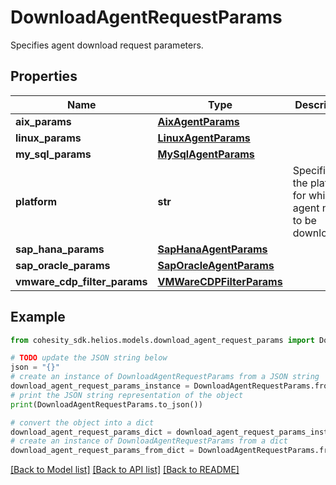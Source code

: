 # DownloadAgentRequestParams

Specifies agent download request parameters.

## Properties

Name | Type | Description | Notes
------------ | ------------- | ------------- | -------------
**aix_params** | [**AixAgentParams**](AixAgentParams.md) |  | [optional] 
**linux_params** | [**LinuxAgentParams**](LinuxAgentParams.md) |  | [optional] 
**my_sql_params** | [**MySqlAgentParams**](MySqlAgentParams.md) |  | [optional] 
**platform** | **str** | Specifies the platform for which agent needs to be downloaded. | 
**sap_hana_params** | [**SapHanaAgentParams**](SapHanaAgentParams.md) |  | [optional] 
**sap_oracle_params** | [**SapOracleAgentParams**](SapOracleAgentParams.md) |  | [optional] 
**vmware_cdp_filter_params** | [**VMWareCDPFilterParams**](VMWareCDPFilterParams.md) |  | [optional] 

## Example

```python
from cohesity_sdk.helios.models.download_agent_request_params import DownloadAgentRequestParams

# TODO update the JSON string below
json = "{}"
# create an instance of DownloadAgentRequestParams from a JSON string
download_agent_request_params_instance = DownloadAgentRequestParams.from_json(json)
# print the JSON string representation of the object
print(DownloadAgentRequestParams.to_json())

# convert the object into a dict
download_agent_request_params_dict = download_agent_request_params_instance.to_dict()
# create an instance of DownloadAgentRequestParams from a dict
download_agent_request_params_from_dict = DownloadAgentRequestParams.from_dict(download_agent_request_params_dict)
```
[[Back to Model list]](../README.md#documentation-for-models) [[Back to API list]](../README.md#documentation-for-api-endpoints) [[Back to README]](../README.md)


